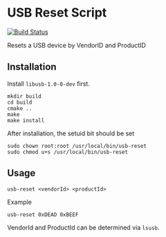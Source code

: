 # USB Reset Script

[![Build Status](https://travis-ci.org/tum-phoenix/usb_reset.svg?branch=master)](https://travis-ci.org/tum-phoenix/usb_reset)

Resets a USB device by VendorID and ProductID

## Installation

Install `libusb-1.0-0-dev` first.

    mkdir build
    cd build
    cmake ..
    make
    make install

After installation, the setuid bit should be set

    sudo chown root:root /usr/local/bin/usb-reset
    sudo chmod u+s /usr/local/bin/usb-reset

## Usage

    usb-reset <vendorId> <productId>

Example

    usb-reset 0xDEAD 0xBEEF

VendorId and ProductId can be determined via `lsusb`.
